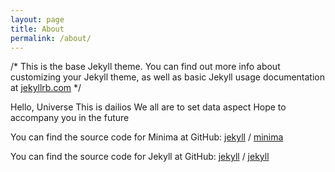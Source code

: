 ```yaml
---
layout: page
title: About
permalink: /about/
---
```


/*
This is the base Jekyll theme. You can find out more info about customizing your Jekyll theme, as well as basic Jekyll usage documentation at [jekyllrb.com](https://jekyllrb.com/)
*/


Hello, Universe
This is dailios
We all are to set data aspect
Hope to accompany you in the future


You can find the source code for Minima at GitHub:
[jekyll][jekyll-organization] /
[minima](https://github.com/jekyll/minima)

You can find the source code for Jekyll at GitHub:
[jekyll][jekyll-organization] /
[jekyll](https://github.com/jekyll/jekyll)


[jekyll-organization]: https://github.com/jekyll
